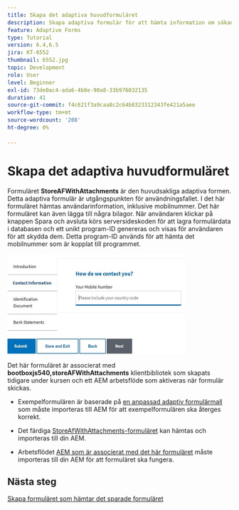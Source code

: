 ```yaml
---
title: Skapa det adaptiva huvudformuläret
description: Skapa adaptiva formulär för att hämta information om sökande och adaptiva formulär för att hämta det sparade adaptiva formuläret
feature: Adaptive Forms
type: Tutorial
version: 6.4,6.5
jira: KT-6552
thumbnail: 6552.jpg
topic: Development
role: User
level: Beginner
exl-id: 73de0ac4-ada6-4b8e-90a8-33b976032135
duration: 41
source-git-commit: f4c621f3a9caa8c2c64b8323312343fe421a5aee
workflow-type: tm+mt
source-wordcount: '208'
ht-degree: 0%

---
```


# Skapa det adaptiva huvudformuläret

Formuläret **StoreAFWithAttachments** är den huvudsakliga adaptiva formen. Detta adaptiva formulär är utgångspunkten för användningsfallet. I det här formuläret hämtas användarinformation, inklusive mobilnummer. Det här formuläret kan även lägga till några bilagor. När användaren klickar på knappen Spara och avsluta körs serversideskoden för att lagra formulärdata i databasen och ett unikt program-ID genereras och visas för användaren för att skydda dem. Detta program-ID används för att hämta det mobilnummer som är kopplat till programmet.

![huvudprogramformulär](assets/6552.JPG)

Det här formuläret är associerat med **bootboxjs540,storeAFWithAttachments** klientbibliotek som skapats tidigare under kursen och ett AEM arbetsflöde som aktiveras när formulär skickas.


* Exempelformulären är baserade på [en anpassad adaptiv formulärmall](assets/custom-template-with-page-component.zip) som måste importeras till AEM för att exempelformulären ska återges korrekt.

* Det färdiga [StoreAfWithAttachments-formuläret](assets/store-af-with-attachments-form.zip) kan hämtas och importeras till din AEM.

* Arbetsflödet [AEM som är associerat med det här formuläret](assets/workflow-model-store-af-with-attachments.zip) måste importeras till din AEM för att formuläret ska fungera.


## Nästa steg

[Skapa formuläret som hämtar det sparade formuläret](./retrieve-saved-form.md)